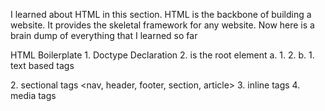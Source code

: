 I learned about HTML in this section. HTML is the backbone of building a website.
It provides the skeletal framework for any website.
Now here is a brain dump of everything that I learned so far

HTML Boilerplate
    1. Doctype Declaration <!DOCTYPE HTML>
    2. <html></html> is the root element
        a. <head></head>
            1. <title></title>
            2. <meta></meta>
        b. <body></body>
            1. text based tags
                <h1-h6>
                <p>
                <a>
            2. sectional tags
                <nav, header, footer, section, article>
            3. inline tags
            4. media tags
                <img>
